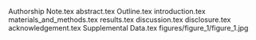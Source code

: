 Authorship Note.tex
abstract.tex
Outline.tex
introduction.tex
materials_and_methods.tex
results.tex
discussion.tex
disclosure.tex
acknowledgement.tex
Supplemental Data.tex
figures/figure_1/figure_1.jpg